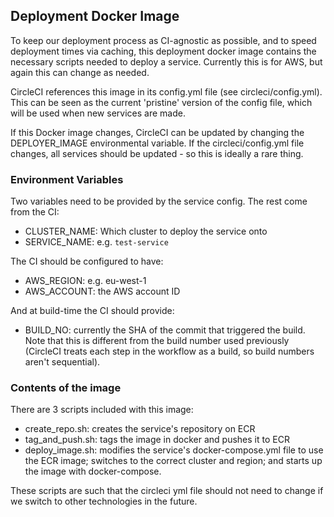 ## Deployment Docker Image

To keep our deployment process as CI-agnostic as possible, and to speed deployment times via caching, this deployment docker image contains the necessary scripts needed to deploy a service. Currently this is for AWS, but again this can change as needed. 

CircleCI references this image in its config.yml file (see circleci/config.yml). This can be seen as the current 'pristine' version of the config file, which will be used when new services are made.

If this Docker image changes, CircleCI can be updated by changing the DEPLOYER_IMAGE environmental variable. If the circleci/config.yml file changes, all services should be updated - so this is ideally a rare thing.

### Environment Variables

Two variables need to be provided by the service config. The rest come from the CI:

- CLUSTER_NAME: Which cluster to deploy the service onto
- SERVICE_NAME: e.g. `test-service`

The CI should be configured to have:
- AWS_REGION: e.g. eu-west-1
- AWS_ACCOUNT: the AWS account ID

And at build-time the CI should provide:
- BUILD_NO: currently the SHA of the commit that triggered the build. Note that this is different from the build number used previously (CircleCI treats each step in the workflow as a build, so build numbers aren't sequential).

### Contents of the image

There are 3 scripts included with this image:
* create_repo.sh: creates the service's repository on ECR
* tag_and_push.sh: tags the image in docker and pushes it to ECR
* deploy_image.sh: modifies the service's docker-compose.yml file to use the ECR image; switches to the correct cluster and region; and starts up the image with docker-compose.

These scripts are such that the circleci yml file should not need to change if we switch to other technologies in the future.
